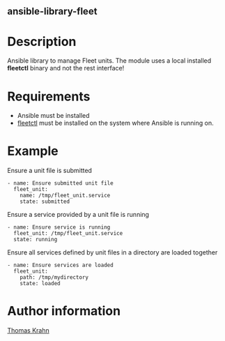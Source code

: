 ansible-library-fleet
-------------------

# Description
Ansible library to manage Fleet units. The module uses a local installed __fleetctl__ binary and not the rest interface!

# Requirements
- Ansible must be installed
- [fleetctl] must be installed on the system where Ansible is running on.

# Example
Ensure a unit file is submitted
```
- name: Ensure submitted unit file
  fleet_unit:
    name: /tmp/fleet_unit.service
    state: submitted
```

Ensure a service provided by a unit file is running
```
- name: Ensure service is running
  fleet_unit: /tmp/fleet_unit.service
  state: running
```

Ensure all services defined by unit files in a directory are loaded together
```
- name: Ensure services are loaded
  fleet_unit:
    path: /tmp/mydirectory
    state: loaded
```

# Author information
[Thomas Krahn]

[Thomas Krahn]: mailto:ntbc@gmx.net
[fleetctl]: https://github.com/coreos/fleet/tree/master/fleetctl
